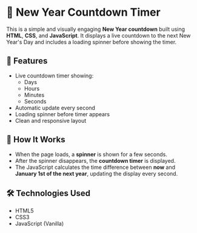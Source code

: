 # 🎉 New Year Countdown Timer

This is a simple and visually engaging **New Year countdown** built using **HTML**, **CSS**, and **JavaScript**. It displays a live countdown to the next New Year's Day and includes
a loading spinner before showing the timer.

## 🚀 Features

- Live countdown timer showing:
  - Days
  - Hours
  - Minutes
  - Seconds
- Automatic update every second
- Loading spinner before timer appears
- Clean and responsive layout


## 🧠 How It Works

- When the page loads, a **spinner** is shown for a few seconds.
- After the spinner disappears, the **countdown timer** is displayed.
- The JavaScript calculates the time difference between **now** and **January 1st of the next year**, updating the display every second.


## 🛠 Technologies Used

- HTML5
- CSS3
- JavaScript (Vanilla)






